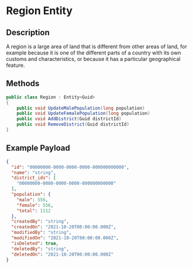 # Region Entity

## Description
A region is a large area of land that is different from other areas of land, for example because it is one of the different parts of a country with its own customs and characteristics, or because it has a particular geographical feature.

## Methods
```csharp
public class Region : Entity<Guid>
{
    public void UpdateMalePopulation(long population)
    public void UpdateFemalePopulation(long population)
    public void AddDistrict(Guid districtId)
    public void RemoveDistrict(Guid districtId)
}
```

## Example Payload

```json
{
  "id": "00000000-0000-0000-0000-000000000000",
  "name": "string",
  "district_ids": [
    "00000000-0000-0000-0000-000000000000"
  ],
  "population": {
    "male": 556,
    "female": 556,
    "total": 1112
  },
  "createdBy": "string",
  "createdOn": "2021-10-20T00:00:00.000Z",
  "modifiedBy": "string",
  "modifiedOn": "2021-10-20T00:00:00.000Z",
  "isDeleted": true,
  "deletedBy": "string",
  "deletedOn": "2021-10-20T00:00:00.000Z"
}
```